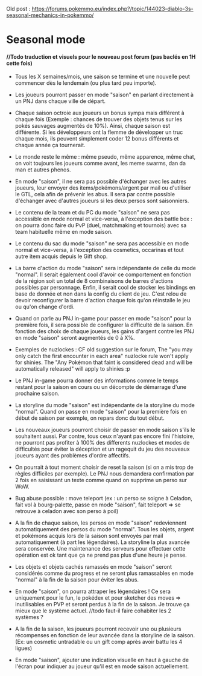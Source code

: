 Old post : https://forums.pokemmo.eu/index.php?/topic/144023-diablo-3s-seasonal-mechanics-in-pokemmo/

# Seasonal mode

#### //Todo traduction et visuels pour le nouveau post forum (pas baclés en 1H cette fois)

- Tous les X semaines/mois, une saison se termine et une nouvelle peut commencer dès le lendemain (ou plus tard peu importe).

- Les joueurs pourront passer en mode "saison" en parlant directement à un PNJ dans chaque ville de départ.

- Chaque saison octroie aux joueurs un bonus sympa mais différent à chaque fois (Exemple : chances de trouver des objets tenus sur les pokés sauvages augmentés de 10%). Ainsi, chaque saison est différente. Si les développeurs ont la flemme de développer un truc chaque mois, ils peuvent simplement coder 12 bonus différents et chaque année ça tournerait.

- Le monde reste le même : même pseudo, même apparence, même chat, on voit toujours les joueurs comme avant, les meme swarms, dan da man et autres phenos.

- En mode "saison", il ne sera pas possible d'échanger avec les autres joueurs, leur envoyer des items/pokémons/argent par mail ou d'utiliser le GTL, cela afin de prévenir les abus. Il sera par contre possible d'échanger avec d'autres joueurs si les deux persos sont saisonniers.

- Le contenu de la team et du PC du mode "saison" ne sera pas accessible en mode normal et vice-versa, à l'exception des battle box : on pourra donc faire du PvP (duel, matchmaking et tournois) avec sa team habituelle même en mode saison.

- Le contenu du sac du mode "saison" ne sera pas accessible en mode normal et vice-versa, à l'exception des cosmetics, occarinas et tout autre item acquis depuis le Gift shop.

- La barre d'action du mode "saison" sera indépendante de celle du mode "normal". Il serait également cool d'avoir ce comportement en fonction de la région soit un total de 8 combinaisons de barres d'actions possibles par personnage. Enfin, il serait cool de stocker les bindings en base de donnée et non dans la config du client de jeu. C'est relou de devoir reconfigurer la barre d'action chaque fois qu'on réinstalle le jeu ou qu'on change d'ordi.

- Quand on parle au PNJ in-game pour passer en mode "saison" pour la première fois, il sera possible de configurer la difficulté de la saison. En fonction des choix de chaque joueurs, les gains d'argent contre les PNJ en mode "saison" seront augmentés de 0 à X%.

- Exemples de nuzlockes : CF old suggestion sur le forum, The "you may only catch the first encounter in each area" nuzlocke rule won't apply for shinies. The "Any Pokémon that faint is considered dead and will be automatically released" will apply to shinies :p

- Le PNJ in-game pourra donner des informations comme le temps restant pour la saison en cours ou un décompte de démarrage d'une prochaine saison.

- La storyline du mode "saison" est indépendante de la storyline du mode "normal". Quand on passe en mode "saison" pour la première fois en début de saison par exemple, on repars donc du tout début.

- Les nouveaux joueurs pourront choisir de passer en mode saison s'ils le souhaitent aussi. Par contre, tous ceux n'ayant pas encore fini l'histoire, ne pourront pas profiter à 100% des differents nuzlockes et modes de difficultés pour éviter la déception et un ragequit du jeu des nouveaux joueurs ayant des problèmes d'ordre affectifs.
	
- On pourrait à tout moment choisir de reset la saison (si on a mis trop de règles difficiles par exemple). Le PNJ nous demandera confirmation par 2 fois en saisissant un texte comme quand on supprime un perso sur WoW.

- Bug abuse possible : move teleport (ex : un perso se soigne à Celadon, fait vol à bourg-palette, passe en mode "saison", fait teleport => se retrouve à celadon avec son perso à poil)

- A la fin de chaque saison, les persos en mode "saison" redeviennent automatiquement des persos du mode "normal". Tous les objets, argent et pokémons acquis lors de la saison sont envoyés par mail automatiquement (à part les légendaires). La storyline la plus avancée sera conservée. Une maintenance des serveurs pour effectuer cette opération est ok tant que ça ne prend pas plus d'une heure je pense.

- Les objets et objets cachés ramassés en mode "saison" seront considérés comme du progress et ne seront plus ramassables en mode "normal" à la fin de la saison pour éviter les abus.

- En mode "saison", on pourra attraper les légendaires ! Ce sera uniquement pour le fun, le pokédex et pour sketcher des moves => inutilisables en PVP et seront perdus à la fin de la saison. Je trouve ça mieux que le système actuel. //todo faut-il faire cohabiter les 2 systèmes ?

- A la fin de la saison, les joueurs pourront recevoir une ou plusieurs récompenses en fonction de leur avancée dans la storyline de la saison. (Ex: un cosmetic untradable ou un gift comp après avoir battu les 4 ligues)

- En mode "saison", ajouter une indication visuelle en haut à gauche de l'écran pour indiquer au joueur qu'il est en mode saison actuellement.
